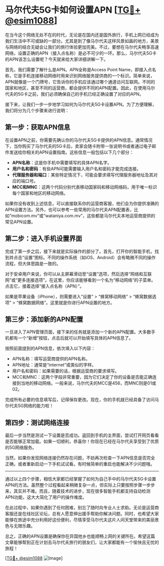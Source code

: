 # 马尔代夫5G卡如何设置APN [[TG💪+ @esim1088](https://t.me/s/esim1088)]

在当今这个网络无处不在的时代，无论是在国内还是国外旅行，手机上网已经成为我们生活中不可或缺的一部分。尤其是到了像马尔代夫这样风景如画的地方，美景与网络的结合无疑会让我们的旅行体验更加完美。不过，要想在马尔代夫畅享高速网络，设置正确的APN（接入点名称）是必不可少的一环。那么，马尔代夫5G卡的APN该怎么设置呢？今天就来给大家详细讲解一下。

首先，我们需要了解什么是APN。APN全称是Access Point Name，即接入点名称，它是手机连接移动网络时用来识别网络服务提供商的一个标识。简单来说，APN就像是一个门牌号，它告诉你的手机应该通过哪个通道访问互联网。不同的国家和地区，甚至不同的运营商，都会提供不同的APN配置。因此，在使用马尔代夫的5G卡之前，我们必须确保自己的手机已经正确设置了对应的APN。

接下来，让我们一步一步地学习如何为马尔代夫5G卡设置APN。为了方便理解，我们将分为几个步骤来进行说明：

## 第一步：获取APN信息

在设置APN之前，你需要先确认你的马尔代夫5G卡提供的APN信息。通常情况下，当你购买了马尔代夫的5G卡后，卖家会随卡附带一张说明书或者通过电子邮件发送给你相关的APN设置指南。这些信息一般包括以下几个部分：

- **APN名称**：这是你手机中需要填写的具体APN名字。
- **用户名和密码**：有些APN可能需要输入用户名和密码才能完成连接。
- **代理服务器和端口**：某些特定情况下，可能会要求填写代理服务器地址及其对应的端口号。
- **MCC和MNC**：这两个代码分别代表移动国家码和移动网络码，用于唯一标识每个国家和地区的移动网络。

如果你没有收到上述信息，可以直接联系你的运营商客服，他们会为你提供准确的APN设置方法。另外，也可以参考一些常用的马尔代夫APN配置表，比如“mobicom.mv”或“wataniya.com.mv”，这些都是马尔代夫本地运营商提供的常见APN设置。

## 第二步：进入手机设置界面

完成了第一步之后，接下来就是实际操作的部分了。首先，打开你的智能手机，找到并点击“设置”图标。不同的操作系统（如iOS、Android）会有略微不同的操作流程，但大体思路是一致的。

对于安卓用户来说，你可以从主屏幕滑动至“设置”选项，然后选择“网络和互联网”或“更多连接选项”。在这里，你应该能够看到一个名为“移动网络”的子菜单。点击它，接着选择“接入点名称（APN）”。

如果是苹果设备（iPhone），则需要进入“设置” > “蜂窝移动网络” > “蜂窝数据选项” > “蜂窝数据网络”。这里就是你进行APN设置的地方。

## 第三步：添加新的APN配置

一旦进入了APN管理页面，接下来的任务就是添加一个新的APN配置。大多数手机都有一个“新增”按钮，点击后就可以开始填写具体的APN信息了。

按照前面提到的APN信息，依次填入以下内容：
- APN名称：填写运营商提供的APN名称。
- APN地址：通常是“internet”或类似的字样。
- 用户名和密码：如果需要的话，根据运营商的要求填写。
- MCC和MNC：这两个字段非常重要，因为它们决定了你的设备是否能正确连接到当地的移动网络。一般来说，马尔代夫的MCC是456，而MNC则是01或02。

完成所有必要的信息填写后，记得保存更改。现在，你的手机就已经具备了访问马尔代夫5G网络的能力啦！

## 第四步：测试网络连接

最后一步当然是测试一下设置是否成功。返回到手机的主界面，尝试打开网页看看是否能够正常加载。如果一切顺利，恭喜你！你现在已经在马尔代夫享受到了优质的5G网络服务。

当然，如果你发现网络连接仍然存在问题，不妨再次检查一下APN信息是否完全正确，或者重新启动一下手机试试看。有时候简单的重启也能解决不少问题哦。

---

通过以上四个步骤，相信大家都已经掌握了如何为自己手中的马尔代夫5G卡设置APN的方法。虽然整个过程看起来稍微复杂一点，但实际上只要按照步骤一步步来，其实并不难。而且，随着技术的进步，现在很多智能手机都支持自动检测APN功能，这大大简化了用户的操作难度。

在此过程中，如果你遇到了任何困难，别忘了随时向专业人士求助。无论是运营商客服还是在线社区论坛，总有人愿意伸出援手帮助你解决问题。同时，也希望大家能够在旅途中充分利用好这份便利，尽情享受马尔代夫这片人间天堂带来的美丽景色与无限乐趣。

总之，正确的APN设置是确保你在异国他乡也能顺畅上网的关键所在。希望这篇文章能够帮到正在计划去马尔代夫旅行的朋友们，让大家都能有一个愉快且无忧的旅程！

[[TG💪+ @esim1088](https://t.me/s/esim1088) ![Image](https://i.postimg.cc/4NQfJmqS/Snipaste-2025-05-13-00-14-12.png)]